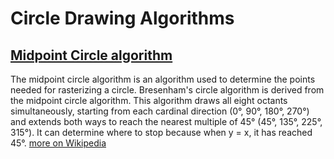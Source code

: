# Circle Drawing Algorithms

## [Midpoint Circle algorithm](./Midpoint%20circle%20algorithm.c)

The midpoint circle algorithm is an algorithm used to determine the points needed for rasterizing a circle. Bresenham's circle algorithm is derived from the midpoint circle algorithm. This algorithm draws all eight octants simultaneously, starting from each cardinal direction (0°, 90°, 180°, 270°) and extends both ways to reach the nearest multiple of 45° (45°, 135°, 225°, 315°). It can determine where to stop because when y = x, it has reached 45°. [more on Wikipedia](https://en.wikipedia.org/wiki/Midpoint_circle_algorithm)

